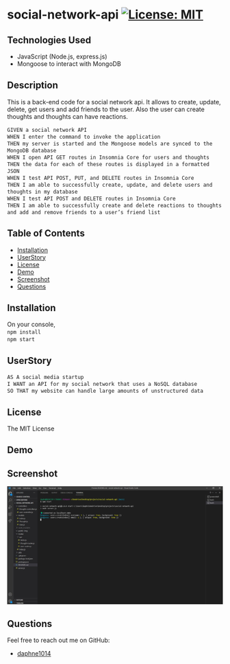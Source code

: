 # social-network-api [![License: MIT](https://img.shields.io/badge/License-MIT-yellow.svg)](https://opensource.org/licenses/MIT)

## Technologies Used

* JavaScript (Node.js, express.js)
* Mongoose to interact with MongoDB

## Description 

This is a back-end code for a social network api. It allows to create, update, delete, get users and add friends to the user. Also the user can create thoughts and thoughts can have reactions.
```
GIVEN a social network API
WHEN I enter the command to invoke the application
THEN my server is started and the Mongoose models are synced to the MongoDB database
WHEN I open API GET routes in Insomnia Core for users and thoughts
THEN the data for each of these routes is displayed in a formatted JSON
WHEN I test API POST, PUT, and DELETE routes in Insomnia Core
THEN I am able to successfully create, update, and delete users and thoughts in my database
WHEN I test API POST and DELETE routes in Insomnia Core
THEN I am able to successfully create and delete reactions to thoughts and add and remove friends to a user’s friend list
```


## Table of Contents 
- [Installation](#installation)
- [UserStory](#UserStory)
- [License](#license)
- [Demo](#Demo)
- [Screenshot](#screenshot)
- [Questions](#questions)
  
## Installation

  On your console,  
 `npm install`  
 `npm start`

 ## UserStory

```
AS A social media startup
I WANT an API for my social network that uses a NoSQL database
SO THAT my website can handle large amounts of unstructured data
```

## License 
  
  The MIT License

## Demo

## Screenshot
  
  ![screenshot image](./public/img/screenshot.JPG?raw=true "Screenshot") 
   
## Questions
  Feel free to reach out me on GitHub:  
  * [daphne1014](https://github.com/daphne1014)

